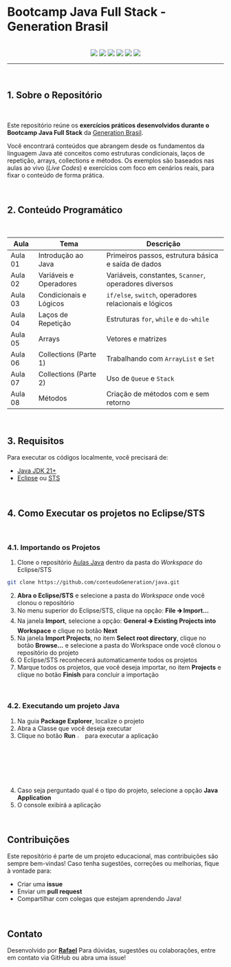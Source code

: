 # Bootcamp Java Full Stack - Generation Brasil

<br />

<div align="center">
  <img src="https://img.shields.io/github/languages/top/conteudoGeneration/java?style=flat-square" />
  <img src="https://img.shields.io/github/repo-size/conteudoGeneration/java?style=flat-square" />
  <img src="https://img.shields.io/github/languages/count/conteudoGeneration/java?style=flat-square" />
  <img src="https://img.shields.io/github/last-commit/conteudoGeneration/java?style=flat-square" />
  <img src="https://img.shields.io/github/issues/conteudoGeneration/java?style=flat-square" />
  <img src="https://img.shields.io/github/issues-pr/conteudoGeneration/java?style=flat-square" />
</div>


------

<br />

## 1. Sobre o Repositório

<br />

Este repositório reúne os **exercícios práticos desenvolvidos durante o Bootcamp Java Full Stack** da [Generation Brasil](https://brazil.generation.org/).

Você encontrará conteúdos que abrangem desde os fundamentos da linguagem Java até conceitos como estruturas condicionais, laços de repetição, arrays, collections e métodos. Os exemplos são baseados nas aulas ao vivo (*Live Codes*) e exercícios com foco em cenários reais, para fixar o conteúdo de forma prática.

<br />

## 2. Conteúdo Programático

<br />

| Aula    | Tema                   | Descrição                                             |
| ------- | ---------------------- | ----------------------------------------------------- |
| Aula 01 | Introdução ao Java     | Primeiros passos, estrutura básica e saída de dados   |
| Aula 02 | Variáveis e Operadores | Variáveis, constantes, `Scanner`, operadores diversos |
| Aula 03 | Condicionais e Lógicos | `if/else`, `switch`, operadores relacionais e lógicos |
| Aula 04 | Laços de Repetição     | Estruturas `for`, `while` e `do-while`                |
| Aula 05 | Arrays                 | Vetores e matrizes                                    |
| Aula 06 | Collections (Parte 1)  | Trabalhando com `ArrayList` e `Set`                   |
| Aula 07 | Collections (Parte 2)  | Uso de `Queue` e `Stack`                              |
| Aula 08 | Métodos                | Criação de métodos com e sem retorno                  |

<br />

## 3. Requisitos

Para executar os códigos localmente, você precisará de:

- [Java JDK 21+](https://www.oracle.com/br/java/technologies/downloads/#jdk21)
- [Eclipse](https://eclipseide.org/) ou [STS](https://spring.io/tools)

<br />

## 4. Como Executar os projetos no Eclipse/STS

<br />

### 4.1. Importando os Projetos

1. Clone o repositório [Aulas Java](https://github.com/conteudoGeneration/aulas_java_t82) dentro da pasta do *Workspace* do Eclipse/STS

```bash
git clone https://github.com/conteudoGeneration/java.git
```

2. **Abra o Eclipse/STS** e selecione a pasta do *Workspace* onde você clonou o repositório
3. No menu superior do Eclipse/STS, clique na opção: **File 🡲 Import...**
4. Na janela **Import**, selecione a opção: **General 🡲 Existing Projects into Workspace** e clique no botão **Next**
5. Na janela **Import Projects**, no item **Select root directory**, clique no botão **Browse...** e selecione a pasta do Workspace onde você clonou o repositório do projeto
6. O Eclipse/STS reconhecerá automaticamente todos os projetos
7. Marque todos os projetos, que você deseja importar, no item **Projects** e clique no botão **Finish** para concluir a importação

<br />

### 4.2. Executando um projeto Java

1. Na guia **Package Explorer**, localize o projeto
2. Abra a Classe que você deseja executar
3. Clique no botão **Run** <img src="https://i.imgur.com/MtBQjUp.png" title="source: imgur.com" width="3%"/> para executar a aplicação
4. Caso seja perguntado qual é o tipo do projeto, selecione a opção **Java Application**
5. O console exibirá a aplicação

<br />

## Contribuições

Este repositório é parte de um projeto educacional, mas contribuições são sempre bem-vindas! Caso tenha sugestões, correções ou melhorias, fique à vontade para:

- Criar uma **issue**
- Enviar um **pull request**
- Compartilhar com colegas que estejam aprendendo Java!

<br />

##  Contato

Desenvolvido por [**Rafael**](https://github.com/conteudoGeneration)
Para dúvidas, sugestões ou colaborações, entre em contato via GitHub ou abra uma issue!

